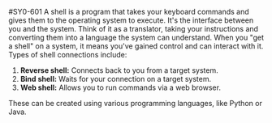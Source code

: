 #SY0-601 
A shell is a program that takes your keyboard commands and gives them to the operating system to execute. It's the interface between you and the system. Think of it as a translator, taking your instructions and converting them into a language the system can understand. When you "get a shell" on a system, it means you've gained control and can interact with it. Types of shell connections include:

1. **Reverse shell:** Connects back to you from a target system.
2. **Bind shell:** Waits for your connection on a target system.
3. **Web shell:** Allows you to run commands via a web browser.

These can be created using various programming languages, like Python or Java.